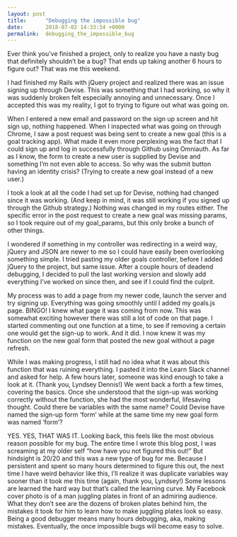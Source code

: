 ```yaml
---
layout: post
title:      "Debugging the impossible bug"
date:       2018-07-02 14:33:34 +0000
permalink:  debugging_the_impossible_bug
---
```



Ever think you’ve finished a project, only to realize you have a nasty bug that definitely shouldn’t be a bug? That ends up taking another 6 hours to figure out? That was me this weekend.

I had finished my Rails with jQuery project and realized there was an issue signing up through Devise. This was something that I had working, so why it was suddenly broken felt especially annoying and unnecessary. Once I accepted this was my reality, I got to trying to figure out what was going on. 

When I entered a new email and password on the sign up screen and hit sign up, nothing happened. When I inspected what was going on through Chrome, I saw a post request was being sent to create a new goal (this is a goal tracking app). What made it even more perplexing was the fact that I could sign up and log in successfully through Github using Omniauth. As far as I know, the form to create a new user is supplied by Devise and something I’m not even able to access. So why was the submit button having an identity crisis? (Trying to create a new goal instead of a new user.)

I took a look at all the code I had set up for Devise, nothing had changed since it was working. (And keep in mind, it was still working if you signed up through the Github strategy.) Nothing was changed in my routes either. The specific error in the post request to create a new goal was missing params, so I took require out of my goal_params, but this only broke a bunch of other things. 

I wondered if something in my controller was redirecting in a weird way, jQuery and JSON are newer to me so I could have easily been overlooking something simple. I tried pasting my older goals controller, before I added jQuery to the project, but same issue. After a couple hours of deadend debugging, I decided to pull the last working version and slowly add everything I’ve worked on since then, and see if I could find the culprit.

My process was to add a page from my newer code, launch the server and try signing up. Everything was going smoothly until I added my goals.js page. BINGO! I knew what page it was coming from now. This was somewhat exciting however there was still a lot of code on that page. I started commenting out one function at a time, to see if removing a certain one would get the sign-up to work. And it did. I now knew it was my function on the new goal form that posted the new goal without a page refresh.

While I was making progress, I still had no idea what it was about this function that was ruining everything. I pasted it into the Learn Slack channel and asked for help. A few hours later, someone was kind enough to take a look at it. (Thank you, Lyndsey Dennis!) We went back a forth a few times, covering the basics. Once she understood that the sign-up was working correctly without the function, she had the most wonderful, lifesaving thought. Could there be variables with the same name? Could Devise have named the sign-up form ‘form’ while at the same time my new goal form was named ‘form’?

YES. YES, THAT WAS IT. Looking back, this feels like the most obvious reason possible for my bug. The entire time I wrote this blog post, I was screaming at my older self “how have you not figured this out!” But hindsight is 20/20 and this was a new type of bug for me. Because I persistent and spent so many hours determined to figure this out, the next time I have weird behavior like this, I’ll realize it was duplicate variables way sooner than it took me this time (again, thank you, Lyndsey!) Some lessons are learned the hard way but that’s called the learning curve. My Facebook cover photo is of a man juggling plates in front of an admiring audience. What they don’t see are the dozens of broken plates behind him, the mistakes it took for him to learn how to make juggling plates look so easy. Being a good debugger means many hours debugging, aka, making mistakes. Eventually, the once impossible bugs will become easy to solve.

